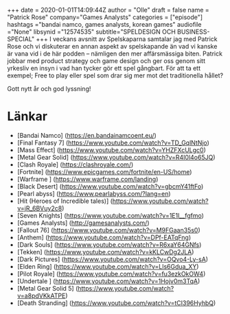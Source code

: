 +++
date = 2020-01-01T14:09:44Z
author = "Olle"
draft = false
name = "Patrick Rose"
company="Games Analysts"
categories = ["episode"]
hashtags ="bandai namco, games analysts, korean games"
audiofile ="None"
libsynid ="12574535"
subtitle="SPELDESIGN OCH BUSINESS-SPECIAL"
+++ 
I veckans avsnitt av Spelskaparna samtalar jag med Patrick Rose och vi diskuterar en annan aspekt av spelskapande än vad vi kanske är vana vid i de här podden – nämligen den mer affärsmässiga biten. Patrick jobbar med product strategy och game design och ger oss genom sitt yrkesliv en insyn i vad han tycker gör ett spel gångbart. För att ta ett exempel; Free to play eller spel som drar sig mer mot det traditionella hållet?

Gott nytt år och god lyssning!

# Länkar
* [Bandai Namco] (https://en.bandainamcoent.eu/)
* [Final Fantasy 7] (https://www.youtube.com/watch?v=TD_GqlNtNjo)
* [Mass Effect] (https://www.youtube.com/watch?v=YHZFXcULgc0)
* [Metal Gear Solid] (https://www.youtube.com/watch?v=R4I0l4o65JQ)
* [Clash Royale] (https://clashroyale.com/)
* [Fortnite] (https://www.epicgames.com/fortnite/en-US/home)
* [Warframe ] (https://www.warframe.com/landing)
* [Black Desert] (https://www.youtube.com/watch?v=gbcmY41ftFo)
* [Pearl abyss] (https://www.pearlabyss.com/?lang=en)
* [Hit (Heroes of Incredible tales)] (https://www.youtube.com/watch?v=jR_6BVuy2c8)
* [Seven Knights] (https://www.youtube.com/watch?v=1E1l__fgfmo)
* [Games Analysts] (http://gamesanalysts.com/)
* [Fallout 76] (https://www.youtube.com/watch?v=M9FGaan35s0)
* [Anthem] (https://www.youtube.com/watch?v=DPf-EATqFng)
* [Dark Souls] (https://www.youtube.com/watch?v=R6xaY64GNfs)
* [Tekken] (https://www.youtube.com/watch?v=kKLCwDg2JLA)
* [Dark Pictures] (https://www.youtube.com/watch?v=OQvo4-Ly-sA)
* [Elden Ring] (https://www.youtube.com/watch?v=Lls6Gdua_XY)
* [Pilot Royale] (https://www.youtube.com/watch?v=fu3ezkOkOW4)
* [Undertale ] (https://www.youtube.com/watch?v=1Hojv0m3TqA)
* [Metal Gear Solid 5] (https://www.youtube.com/watch?v=a8pdVKkATPE)
* [Death Stranding] (https://www.youtube.com/watch?v=tCI396HyhbQ)

